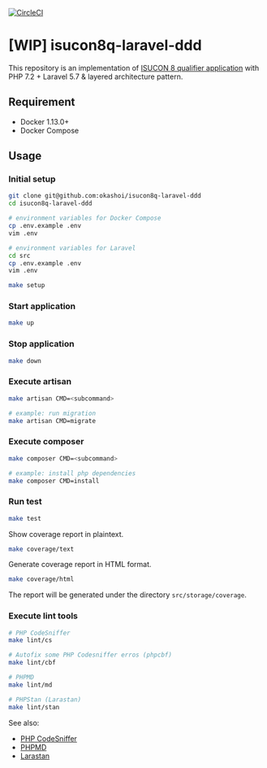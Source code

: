[![CircleCI](https://circleci.com/gh/okashoi/isucon8q-laravel-ddd.svg?style=svg)](https://circleci.com/gh/okashoi/isucon8q-laravel-ddd)

# [WIP] isucon8q-laravel-ddd

This repository is an implementation of [ISUCON 8 qualifier application](https://github.com/isucon/isucon8-qualify) with PHP 7.2 + Laravel 5.7 & layered architecture pattern.

## Requirement

* Docker 1.13.0+
* Docker Compose

## Usage

### Initial setup

```bash
git clone git@github.com:okashoi/isucon8q-laravel-ddd
cd isucon8q-laravel-ddd
```

```bash
# environment variables for Docker Compose
cp .env.example .env
vim .env

# environment variables for Laravel
cd src
cp .env.example .env
vim .env
```

```bash
make setup
```

### Start application

```bash
make up
```

### Stop application

```bash
make down
```

### Execute artisan

```bash
make artisan CMD=<subcommand>

# example: run migration
make artisan CMD=migrate
```

### Execute composer

```bash
make composer CMD=<subcommand>

# example: install php dependencies
make composer CMD=install
```

### Run test

```bash
make test
```

Show coverage report in plaintext.

```bash
make coverage/text
```

Generate coverage report in HTML format.

```bash
make coverage/html
```

The report will be generated under the directory `src/storage/coverage`.

### Execute lint tools

```bash
# PHP CodeSniffer
make lint/cs

# Autofix some PHP Codesniffer erros (phpcbf)
make lint/cbf

# PHPMD
make lint/md

# PHPStan (Larastan)
make lint/stan
```

See also:

* [PHP CodeSniffer](https://github.com/squizlabs/PHP_CodeSniffer)
* [PHPMD](https://phpmd.org/)
* [Larastan](https://github.com/nunomaduro/larastan)
